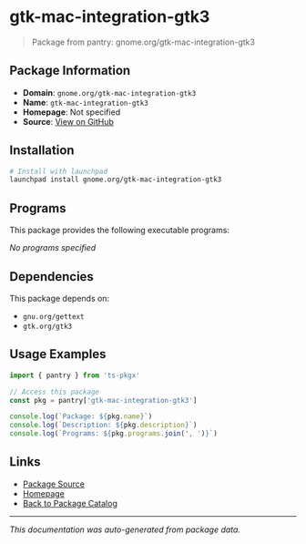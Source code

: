 # gtk-mac-integration-gtk3

> Package from pantry: gnome.org/gtk-mac-integration-gtk3

## Package Information

- **Domain**: `gnome.org/gtk-mac-integration-gtk3`
- **Name**: `gtk-mac-integration-gtk3`
- **Homepage**: Not specified
- **Source**: [View on GitHub](https://github.com/pkgxdev/pantry/tree/main/projects/gnome.org/gtk-mac-integration-gtk3/package.yml)

## Installation

```bash
# Install with launchpad
launchpad install gnome.org/gtk-mac-integration-gtk3
```

## Programs

This package provides the following executable programs:

*No programs specified*

## Dependencies

This package depends on:

- `gnu.org/gettext`
- `gtk.org/gtk3`

## Usage Examples

```typescript
import { pantry } from 'ts-pkgx'

// Access this package
const pkg = pantry['gtk-mac-integration-gtk3']

console.log(`Package: ${pkg.name}`)
console.log(`Description: ${pkg.description}`)
console.log(`Programs: ${pkg.programs.join(', ')}`)
```

## Links

- [Package Source](https://github.com/pkgxdev/pantry/tree/main/projects/gnome.org/gtk-mac-integration-gtk3/package.yml)
- [Homepage](#)
- [Back to Package Catalog](../../../package-catalog.md)

---

*This documentation was auto-generated from package data.*
